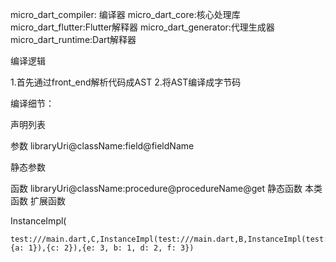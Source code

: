 micro_dart_compiler: 编译器
micro_dart_core:核心处理库
micro_dart_flutter:Flutter解释器
micro_dart_generator:代理生成器
micro_dart_runtime:Dart解释器


编译逻辑

1.首先通过front_end解析代码成AST
2.将AST编译成字节码




编译细节：


声明列表


参数 libraryUri@className:field@fieldName

静态参数


函数 libraryUri@className:procedure@procedureName@get
静态函数
本类函数
扩展函数

InstanceImpl(
    
    test:///main.dart,C,InstanceImpl(test:///main.dart,B,InstanceImpl(test:///main.dart,A,InstanceBridge(dart:core,Object),{a: 1}),{c: 2}),{e: 3, b: 1, d: 2, f: 3})

